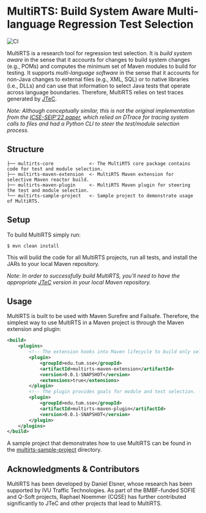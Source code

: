 # MultiRTS: Build System Aware Multi-language Regression Test Selection

![CI](https://github.com/tum-i4/multirts/actions/workflows/maven.yml/badge.svg)

MultiRTS is a research tool for regression test selection.
It is *build system aware* in the sense that it accounts for changes to build system changes (e.g., POMs) and computes the minimum set of Maven modules to build for testing.
It supports *multi-language software* in the sense that it accounts for non-Java changes to external files (e.g., XML, SQL) or to native libraries (i.e., DLLs) and can use that information to select Java tests that operate across language boundaries.
Therefore, MultiRTS relies on test traces generated by [JTeC](https://github.com/tum-i4/JTeC).

*Note: Although conceptually similar, this is not the original implementation from the [ICSE-SEIP'22 paper](https://doi.org/10.1145/3510457.3513078), which relied on DTrace for tracing system calls to files and 
had a Python CLI to steer the test/module selection process.*

## Structure

```
├── multirts-core             <- The MultiRTS core package contains code for test and module selection.
├── multirts-maven-extension  <- MultiRTS Maven extension for selective Maven reactor build.
├── multirts-maven-plugin     <- MultiRTS Maven plugin for steering the test and module selection.
└── multirts-sample-project   <- Sample project to demonstrate usage of MultiRTS.
```

## Setup

To build MultiRTS simply run:

```shell
$ mvn clean install 
```

This will build the code for all MultiRTS projects, run all tests, and install the JARs to your local Maven repository.

*Note: In order to successfully build MultiRTS, you'll need to have the appropriate [JTeC](https://github.com/tum-i4/JTeC) version in your local Maven
repository.*

## Usage

MultiRTS is built to be used with Maven Surefire and Failsafe.
Therefore, the simplest way to use MultiRTS in a Maven project is through the Maven extension and plugin:

```xml
<build>
    <plugins>
        <!-- The extension hooks into Maven lifecycle to build only selected modules. -->
        <plugin>
            <groupId>edu.tum.sse</groupId>
            <artifactId>multirts-maven-extension</artifactId>
            <version>0.0.1-SNAPSHOT</version>
            <extensions>true</extensions>
        </plugin>
        <!-- The plugin provides goals for module and test selection. -->
        <plugin>
            <groupId>edu.tum.sse</groupId>
            <artifactId>multirts-maven-plugin</artifactId>
            <version>0.0.1-SNAPSHOT</version>
        </plugin>
    </plugins>
</build>
```

A sample project that demonstrates how to use MultiRTS can be found in the [multirts-sample-project](./multirts-sample-project) directory.

## Acknowledgments & Contributors

MultiRTS has been developed by Daniel Elsner, whose research has been supported by IVU Traffic Technologies.
As part of the BMBF-funded SOFIE and Q-Soft projects, Raphael Noemmer (CQSE) has further contributed significantly to
JTeC and other projects that lead to MultiRTS.
